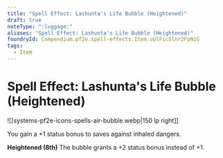 ```yaml
---
title: "Spell Effect: Lashunta's Life Bubble (Heightened)"
draft: true
noteType: ":luggage:"
aliases: "Spell Effect: Lashunta's Life Bubble (Heightened)"
foundryId: Compendium.pf2e.spell-effects.Item.uUlFic5lnr2FpNiG
tags:
  - Item
---
```


# Spell Effect: Lashunta's Life Bubble (Heightened)
![[systems-pf2e-icons-spells-air-bubble.webp|150 lp right]]

You gain a +1 status bonus to saves against inhaled dangers.

**Heightened (8th)** The bubble grants a +2 status bonus instead of +1.
